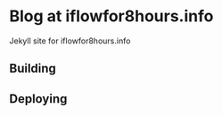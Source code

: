 Blog at iflowfor8hours.info
=====

Jekyll site for iflowfor8hours.info


Building
--------


Deploying
---------

